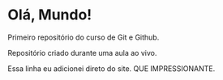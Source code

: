 # Olá, Mundo!
 Primeiro repositório do curso de Git e Github.

 Repositório criado durante uma aula ao vivo.

Essa linha eu adicionei direto do site. QUE IMPRESSIONANTE.
